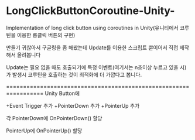 # LongClickButtonCoroutine-Unity-
Implementation of long click button using coroutines in Unity(유니티에서 코루틴을 이용한 롱클릭 버튼의 구현)

만들기 귀찮아서 구글링을 좀 해봤는데 Update를 이용한 스크립트 뿐이어서 직접 제작해서 올려봅니다

Update는 필요 없을 때도 호출되기에 특정 이벤트(여기서는 n초이상 누르고 있을 시)가 발생시 코루틴을 호출하는 것이 최적화에 더 가깝다고 봅니다.

=================================================================
Unity Button에

+Event Trigger 추가
+PointerDown 추가
+PointerUp 추가

각 
PointerDown에 OnPointerDown() 할당

PointerUp에 OnPointerUp() 할당
